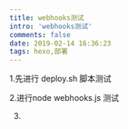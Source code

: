 ```yaml
---
title: webhooks测试
intro: 'webhooks测试'
comments: false
date: 2019-02-14 16:36:23
tags: hexo,部署
---
```


1.先进行 deploy.sh 脚本测试

2.进行node webhooks.js 测试

3.
